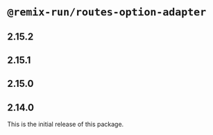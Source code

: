 # `@remix-run/routes-option-adapter`

## 2.15.2

## 2.15.1

## 2.15.0

## 2.14.0

This is the initial release of this package.
